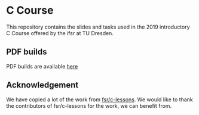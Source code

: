 # C Course

This repository contains the slides and tasks used in the 2019 introductory C
Course offered by the ifsr at TU Dresden.

## PDF builds
PDF builds are available [here](https://jkrbs.github.io/c_lessons/)

## Acknowledgement
We have copied a lot of the work from [fsr/c-lessons](https://github.com/fsr/c-lessons).
We would like to thank the contributors of fsr/c-lessons for the work, we can benefit from.

